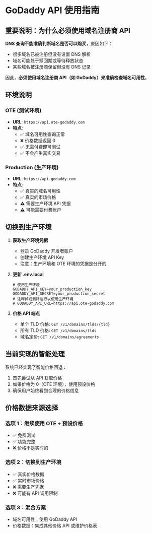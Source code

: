 # GoDaddy API 使用指南

## 重要说明：为什么必须使用域名注册商 API

**DNS 查询不能准确判断域名是否可以购买**，原因如下：

- 很多域名已被注册但没有设置 DNS 解析
- 域名可能处于赎回期或等待释放状态
- 某些域名被注册商保留但没有 DNS 记录

因此，**必须使用域名注册商 API（如 GoDaddy）来准确检查域名可用性**。

## 环境说明

### OTE (测试环境)

- **URL**: `https://api.ote-godaddy.com`
- **特点**:
  - ✅ 域名可用性查询正常
  - ❌ 价格数据返回 0
  - ✅ 无需付费即可测试
  - ✅ 不会产生真实交易

### Production (生产环境)

- **URL**: `https://api.godaddy.com`
- **特点**:
  - ✅ 真实的域名可用性
  - ✅ 真实的市场价格
  - ⚠️ 需要生产环境 API 凭据
  - ⚠️ 可能需要付费账户

## 切换到生产环境

1. **获取生产环境凭据**
   - 登录 GoDaddy 开发者账户
   - 创建生产环境 API Key
   - 注意：生产环境和 OTE 环境的凭据是分开的

2. **更新 .env.local**

   ```env
   # 使用生产环境
   GODADDY_API_KEY=your_production_key
   GODADDY_API_SECRET=your_production_secret
   # 注释掉或删除这行以使用生产环境
   # GODADDY_API_URL=https://api.ote-godaddy.com
   ```

3. **价格 API 端点**
   - 单个 TLD 价格: `GET /v1/domains/tlds/{tld}`
   - 所有 TLD 价格: `GET /v1/domains/tlds`
   - 域名定价: `GET /v1/domains/agreements`

## 当前实现的智能处理

系统已经实现了智能价格回退：

1. 首先尝试从 API 获取价格
2. 如果价格为 0（OTE 环境），使用预设价格
3. 确保用户始终看到合理的价格信息

## 价格数据来源选择

### 选项 1：继续使用 OTE + 预设价格

- ✅ 免费测试
- ✅ 功能完整
- ❌ 价格不是实时的

### 选项 2：切换到生产环境

- ✅ 真实价格数据
- ✅ 实时市场价格
- ❌ 需要生产凭据
- ❌ 可能有 API 调用限制

### 选项 3：混合方案

- 域名可用性：使用 GoDaddy API
- 价格数据：集成其他价格 API 或维护价格表
